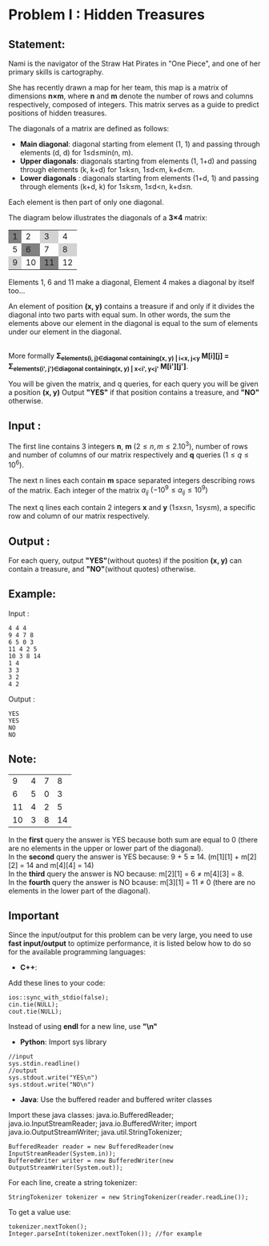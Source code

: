 # Problem I : Hidden Treasures

## Statement:

Nami is the navigator of the Straw Hat Pirates in "One Piece", and one of her primary skills is cartography.

She has recently drawn a map for her team, this map is a matrix of dimensions **n×m**, where **n** and **m** denote the number of rows and columns respectively, composed of integers. This matrix serves as a guide to predict positions of hidden treasures.

The diagonals of a matrix are defined as follows:

- **Main diagonal**: diagonal starting from element (1, 1) and passing through elements (d, d) for 1≤d≤min(n, m).
- **Upper diagonals**: diagonals starting from elements (1, 1+d) and passing through elements (k, k+d) for 1≤k≤n, 1≤d<m, k+d<m.
- **Lower diagonals** : diagonals starting from elements (1+d, 1) and passing through elements (k+d, k) for 1≤k≤m, 1≤d<n, k+d≤n.

Each element is then part of only one diagonal.

The diagram below illustrates the diagonals of a **3×4** matrix:

<div style="font-weight: 700; text-align: center">
        <table>
          <tr>
            <td style="background-color: grey">1</td>
            <td>2</td>
            <td style="background-color: lightgrey">3</td>
            <td>4</td>
          </tr>
          <tr>
            <td>5</td>
            <td style="background-color: grey">6</td>
            <td>7</td>
            <td style="background-color: lightgrey">8</td>
          </tr>
          <tr>
            <td style="background-color: lightgrey">9</td>
            <td>10</td>
            <td style="background-color: grey">11</td>
            <td>12</td>
          </tr>
        </table>
</div>

Elements 1, 6 and 11 make a diagonal, Element 4 makes a diagonal by itself too...

An element of position **(x, y)** contains a treasure if and only if it divides the diagonal into two parts with equal sum. In other words, the sum the elements above our element in the diagonal is equal to the sum of elements under our element in the diagonal.

<br>More formally **&Sigma;<sub>elements(i, j)∈diagonal containing(x, y) | i<x, j<y</sub> M[i][j] = &Sigma;<sub>elements(i', j')∈diagonal containing(x, y) | x<i', y<j'</sub> M[i'][j']**.

You will be given the matrix, and q queries, for each query you will be given a position **(x, y)**
Output **"YES"** if that position contains a treasure, and **"NO"** otherwise.

## Input :

The first line contains 3 integers **n**, **m** $(2≤n, m≤2.10^3)$, number of rows and number of columns of our matrix respectively and **q** queries $(1≤q≤10^6)$.

The next n lines each contain **m** space separated integers describing rows of the matrix. Each integer of the matrix $a_{ij}$ $(-10^9 \leq a_{ij} \leq 10^9)$

The next q lines each contain 2 integers **x** and **y** (1≤x≤n, 1≤y≤m), a specific row and column of our matrix respectively.

## Output :

For each query, output **"YES"**(without quotes) if the position **(x, y)** can contain a treasure, and **"NO"**(without quotes) otherwise.

## Example:

Input :

```
4 4 4
9 4 7 8
6 5 0 3
11 4 2 5
10 3 8 14
1 4
3 3
3 2
4 2
```

Output :

```
YES
YES
NO
NO
```

## Note:

<div style="font-weight: 700; text-align: center">
        <table>
          <tr>
            <td>9</td>
            <td>4</td>
            <td>7</td>
            <td>8</td>
          </tr>
          <tr>
            <td>6</td>
            <td>5</td>
            <td>0</td>
            <td>3</td>
          </tr>
          <tr>
            <td>11</td>
            <td>4</td>
            <td>2</td>
            <td>5</td>
          </tr>
            <tr>
            <td>10</td>
            <td>3</td>
            <td>8</td>
            <td>14</td>
          </tr>
        </table>
</div>

In the **first** query the answer is YES because both sum are equal to 0 (there are no elements in the upper or lower part of the diagonal).
<br>In the **second** query the answer is YES because: 9 + 5 **=** 14. (m[1][1] + m[2][2] = 14 and m[4][4] = 14)
<br>In the **third** query the answer is NO because: m[2][1] = 6 $\neq$ m[4][3] = 8.
<br>In the **fourth** query the answer is NO bcause: m[3][1] = 11 $\neq$ 0 (there are no elements in the lower part of the diagonal).

## Important

Since the input/output for this problem can be very large, you need to use **fast input/output** to optimize performance, it is listed below how to do so for the available programming languages:

- **C++**:

Add these lines to your code:

```
ios::sync_with_stdio(false);
cin.tie(NULL);
cout.tie(NULL);
```

Instead of using **endl** for a new line, use **"\n"**

- **Python**: Import sys library

```
//input
sys.stdin.readline()
//output
sys.stdout.write("YES\n")
sys.stdout.write("NO\n")
```

- **Java**: Use the buffered reader and buffered writer classes

Import these java classes: java.io.BufferedReader; java.io.InputStreamReader; java.io.BufferedWriter; import java.io.OutputStreamWriter; java.util.StringTokenizer;

```
BufferedReader reader = new BufferedReader(new InputStreamReader(System.in));
BufferedWriter writer = new BufferedWriter(new OutputStreamWriter(System.out));
```

For each line, create a string tokenizer:

```
StringTokenizer tokenizer = new StringTokenizer(reader.readLine());
```

To get a value use:

```
tokenizer.nextToken();
Integer.parseInt(tokenizer.nextToken()); //for example
```
